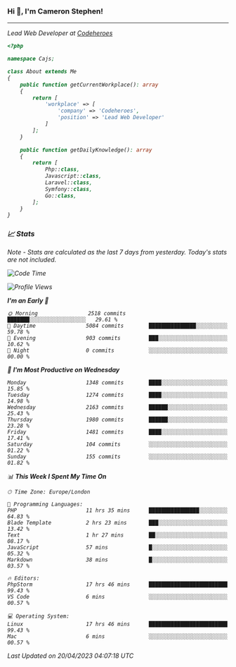 ### Hi 👋, I'm Cameron Stephen!
<hr>
<p><em>Lead Web Developer at <a href="https://codeheroes.co.uk">Codeheroes</a></p>


```php
<?php

namespace Cajs;

class About extends Me
{
    public function getCurrentWorkplace(): array
    {
        return [
            'workplace' => [
                'company' => 'Codeheroes',
                'position' => 'Lead Web Developer'
            ]
        ];
    }

    public function getDailyKnowledge(): array
    {
        return [
            Php::class,
            Javascript::class,
            Laravel::class,
            Symfony::class,
            Go::class,
        ];
    }
}
```

### 📈 Stats
<p><em>Note - Stats are calculated as the last 7 days from yesterday. Today's stats are not included.</em></p>


<!--START_SECTION:waka-->
![Code Time](http://img.shields.io/badge/Code%20Time-3%2C323%20hrs%2027%20mins-blue)

![Profile Views](http://img.shields.io/badge/Profile%20Views-0-blue)

**I'm an Early 🐤** 

```text
🌞 Morning                2518 commits        ███████░░░░░░░░░░░░░░░░░░   29.61 % 
🌆 Daytime                5084 commits        ███████████████░░░░░░░░░░   59.78 % 
🌃 Evening                903 commits         ███░░░░░░░░░░░░░░░░░░░░░░   10.62 % 
🌙 Night                  0 commits           ░░░░░░░░░░░░░░░░░░░░░░░░░   00.00 % 
```
📅 **I'm Most Productive on Wednesday** 

```text
Monday                   1348 commits        ████░░░░░░░░░░░░░░░░░░░░░   15.85 % 
Tuesday                  1274 commits        ████░░░░░░░░░░░░░░░░░░░░░   14.98 % 
Wednesday                2163 commits        ██████░░░░░░░░░░░░░░░░░░░   25.43 % 
Thursday                 1980 commits        ██████░░░░░░░░░░░░░░░░░░░   23.28 % 
Friday                   1481 commits        ████░░░░░░░░░░░░░░░░░░░░░   17.41 % 
Saturday                 104 commits         ░░░░░░░░░░░░░░░░░░░░░░░░░   01.22 % 
Sunday                   155 commits         ░░░░░░░░░░░░░░░░░░░░░░░░░   01.82 % 
```


📊 **This Week I Spent My Time On** 

```text
🕑︎ Time Zone: Europe/London

💬 Programming Languages: 
PHP                      11 hrs 35 mins      ████████████████░░░░░░░░░   64.83 % 
Blade Template           2 hrs 23 mins       ███░░░░░░░░░░░░░░░░░░░░░░   13.42 % 
Text                     1 hr 27 mins        ██░░░░░░░░░░░░░░░░░░░░░░░   08.17 % 
JavaScript               57 mins             █░░░░░░░░░░░░░░░░░░░░░░░░   05.32 % 
Markdown                 38 mins             █░░░░░░░░░░░░░░░░░░░░░░░░   03.57 % 

🔥 Editors: 
PhpStorm                 17 hrs 46 mins      █████████████████████████   99.43 % 
VS Code                  6 mins              ░░░░░░░░░░░░░░░░░░░░░░░░░   00.57 % 

💻 Operating System: 
Linux                    17 hrs 46 mins      █████████████████████████   99.43 % 
Mac                      6 mins              ░░░░░░░░░░░░░░░░░░░░░░░░░   00.57 % 
```


 Last Updated on 20/04/2023 04:07:18 UTC
<!--END_SECTION:waka-->
